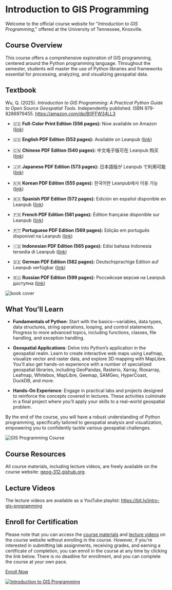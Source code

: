 # Introduction to GIS Programming

Welcome to the official course website for "_Introduction to GIS Programming_," offered at the University of Tennessee, Knoxville.

## Course Overview

This course offers a comprehensive exploration of GIS programming, centered around the Python programming language. Throughout the semester, students will master the use of Python libraries and frameworks essential for processing, analyzing, and visualizing geospatial data.

## Textbook

Wu, Q. (2025). _Introduction to GIS Programming: A Practical Python Guide to Open Source Geospatial Tools_. Independently published. ISBN 979-8286979455. <https://amazon.com/dp/B0FFW34LL3>

- 🇺🇸 **Full-Color Print Edition (556 pages):** Now available on Amazon ([link](https://amazon.com/dp/B0FFW34LL3))

- 🇺🇸 **English PDF Edition (553 pages):** Available on Leanpub ([link](https://leanpub.com/gispro))

- 🇨🇳 **Chinese PDF Edition (540 pages):** 中文电子版可在 Leanpub 购买 ([link](https://leanpub.com/gispro-zh))

- 🇯🇵 **Japanese PDF Edition (573 pages):** 日本語版が Leanpub で利用可能 ([link](https://leanpub.com/gispro-ja))

- 🇰🇷 **Korean PDF Edition (555 pages):** 한국어판 Leanpub에서 이용 가능 ([link](https://leanpub.com/gispro-ko))

- 🇲🇽 **Spanish PDF Edition (572 pages):** Edición en español disponible en Leanpub ([link](https://leanpub.com/gispro-es))

- 🇫🇷 **French PDF Edition (581 pages):** Édition française disponible sur Leanpub ([link](https://leanpub.com/gispro-fr))

- 🇵🇹 **Portuguese PDF Edition (569 pages):** Edição em português disponível na Leanpub ([link](https://leanpub.com/gispro-pt))

- 🇮🇩 **Indonesian PDF Edition (565 pages):** Edisi bahasa Indonesia tersedia di Leanpub ([link](https://leanpub.com/gispro-id))

- 🇩🇪 **German PDF Edition (582 pages):** Deutschsprachige Edition auf Leanpub verfügbar ([link](https://leanpub.com/gispro-de))

- 🇷🇺 **Russian PDF Edition (599 pages):** Российская версия на Leanpub доступна ([link](https://leanpub.com/gispro-ru))

![book cover](https://assets.gishub.org/images/gispro-book-cover.png)

## What You'll Learn

- **Fundamentals of Python**: Start with the basics—variables, data types, data structures, string operations, looping, and control statements. Progress to more advanced topics, including functions, classes, file handling, and exception handling.
- **Geospatial Applications**: Delve into Python’s application in the geospatial realm. Learn to create interactive web maps using Leafmap, visualize vector and raster data, and explore 3D mapping with MapLibre. You'll also get hands-on experience with a number of specialized geospatial libraries, including GeoPandas, Rasterio, Xarray, Rioxarray, Leafmap, Whitebox, MapLibre, Geemap, SAMGeo, HyperCoast, DuckDB, and more.

- **Hands-On Experience**: Engage in practical labs and projects designed to reinforce the concepts covered in lectures. These activities culminate in a final project where you'll apply your skills to a real-world geospatial problem.

By the end of the course, you will have a robust understanding of Python programming, specifically tailored to geospatial analysis and visualization, empowering you to confidently tackle various geospatial challenges.

![GIS Programming Course](https://assets.gishub.org/images/geog-312.png)

## Course Resources

All course materials, including lecture videos, are freely available on the course website: [geog-312.gishub.org](https://geog-312.gishub.org).

## Lecture Videos

The lecture videos are available as a YouTube playlist: <https://bit.ly/intro-gis-programming>

## Enroll for Certification

Please note that you can access the [course materials](https://geog-312.gishub.org) and [lecture videos](https://bit.ly/intro-gis-programming) on the course website without enrolling in the course. However, if you're interested in submitting lab assignments, receiving grades, and earning a certificate of completion, you can enroll in the course at any time by clicking the link below. There is no deadline for enrollment, and you can complete the course at your own pace.

[Enroll Now](https://tiny.utk.edu/intro-gis-programming)

[![Introduction to GIS Programming](https://assets.gishub.org/images/intro-gis-programming.webp)](https://tiny.utk.edu/intro-gis-programming)
